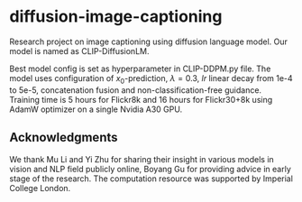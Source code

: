 # diffusion-image-captioning

Research project on image captioning using diffusion language model. Our model is named as CLIP-DiffusionLM.

Best model config is set as hyperparameter in CLIP-DDPM.py file. The model uses configuration of $x_0$-prediction, $\lambda = 0.3$, $lr$ linear decay from 1e-4 to 5e-5, concatenation fusion and non-classification-free guidance. Training time is 5 hours for Flickr8k and 16 hours for Flickr30+8k using AdamW optimizer on a single Nvidia A30 GPU.

## Acknowledgments
We thank Mu Li and Yi Zhu for sharing their insight in various models in vision and NLP field publicly online, Boyang Gu for providing advice in early stage of the research. The computation resource was supported by Imperial College London. 
